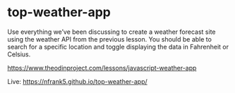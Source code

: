 # top-weather-app


Use everything we’ve been discussing to create a weather forecast site using the weather API from the previous lesson. You should be able to search for a specific location and toggle displaying the data in Fahrenheit or Celsius.

https://www.theodinproject.com/lessons/javascript-weather-app

Live: https://nfrank5.github.io/top-weather-app/
